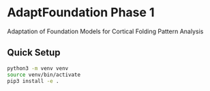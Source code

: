 # AdaptFoundation Phase 1

Adaptation of Foundation Models for Cortical Folding Pattern Analysis

## Quick Setup
```bash
python3 -m venv venv
source venv/bin/activate
pip3 install -e .
```

